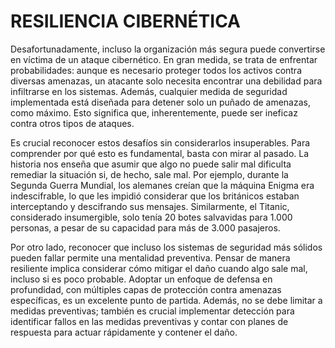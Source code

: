 # RESILIENCIA CIBERNÉTICA

Desafortunadamente, incluso la organización más segura puede convertirse en víctima de un ataque cibernético. En gran medida, se trata de enfrentar probabilidades: aunque es necesario proteger todos los activos contra diversas amenazas, un atacante solo necesita encontrar una debilidad para infiltrarse en los sistemas. Además, cualquier medida de seguridad implementada está diseñada para detener solo un puñado de amenazas, como máximo. Esto significa que, inherentemente, puede ser ineficaz contra otros tipos de ataques.

Es crucial reconocer estos desafíos sin considerarlos insuperables. Para comprender por qué esto es fundamental, basta con mirar al pasado. La historia nos enseña que asumir que algo no puede salir mal dificulta remediar la situación si, de hecho, sale mal. Por ejemplo, durante la Segunda Guerra Mundial, los alemanes creían que la máquina Enigma era indescifrable, lo que les impidió considerar que los británicos estaban interceptando y descifrando sus mensajes. Similarmente, el Titanic, considerado insumergible, solo tenía 20 botes salvavidas para 1.000 personas, a pesar de su capacidad para más de 3.000 pasajeros.

Por otro lado, reconocer que incluso los sistemas de seguridad más sólidos pueden fallar permite una mentalidad preventiva. Pensar de manera resiliente implica considerar cómo mitigar el daño cuando algo sale mal, incluso si es poco probable. Adoptar un enfoque de defensa en profundidad, con múltiples capas de protección contra amenazas específicas, es un excelente punto de partida. Además, no se debe limitar a medidas preventivas; también es crucial implementar detección para identificar fallos en las medidas preventivas y contar con planes de respuesta para actuar rápidamente y contener el daño.
